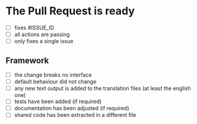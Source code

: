 # The Pull Request is ready

- [ ] fixes #ISSUE_ID
- [ ] all actions are passing
- [ ] only fixes a single issue

## Framework

- [ ] the change breaks no interface
- [ ] default behaviour did not change
- [ ] any new text output is added to the translation files (at least the english one)
- [ ] tests have been added (if required)
- [ ] documentation has been adjusted (if required)
- [ ] shared code has been extracted in a different file
